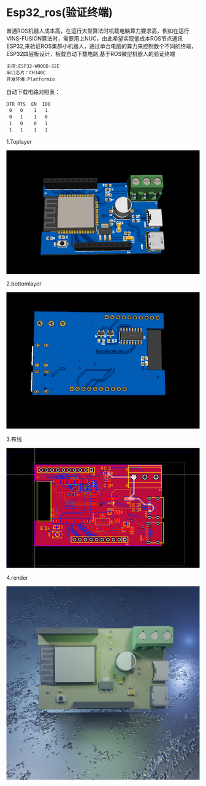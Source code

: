 # Esp32_ros(验证终端)
普通ROS机器人成本高，在运行大型算法时机载电脑算力要求高，例如在运行VINS-FUSION算法时，需要用上NUC，由此希望实现低成本ROS节点通讯ESP32,来验证ROS集群小机器人，通过单台电脑的算力来控制数个不同的终端，ESP32四层板设计，板载自动下载电路,基于ROS微型机器人的验证终端
```bash
主控:ESP32-WROOD-32E
串口芯片：CH340C
开发环境:Platformio
```
自动下载电路对照表：
```bash
DTR RTS  EN  IO0
 0   0    1   1
 0   1    1   0
 1   0    0   1
 1   1    1   1
```
1.Toplayer

![image](https://github.com/TheRoadToReality/Esp32_ros/blob/main/Esp32_Fireware/asset/ESP32_3D_TOP.png#pic_center)

2.bottomlayer

![image](https://github.com/TheRoadToReality/Esp32_ros/blob/main/Esp32_Fireware/asset/ESP32_3D_back.png#pic_center)

3.布线

![image](https://github.com/TheRoadToReality/Esp32_ros/blob/main/Esp32_Fireware/asset/布线.png#pic_center)

4.render

![image](https://github.com/TheRoadToReality/Esp32_ros/blob/main/Esp32_Fireware/asset/render.png#pic_center)
